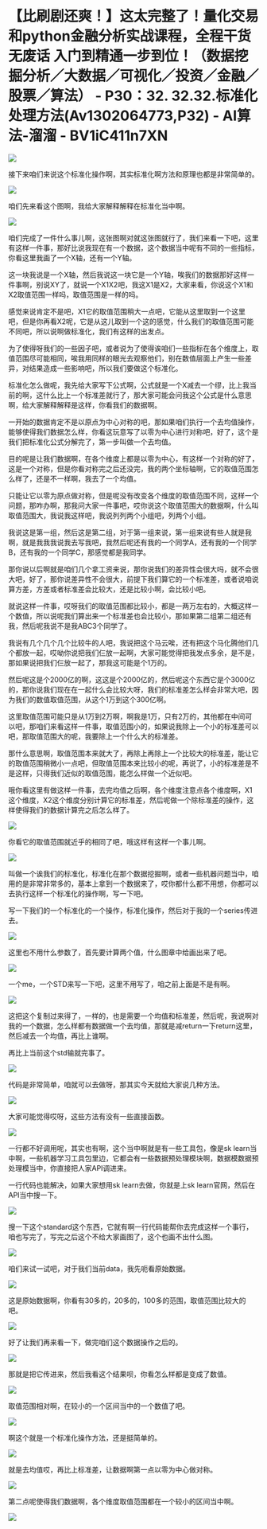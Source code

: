 # 【比刷剧还爽！】这太完整了！量化交易和python金融分析实战课程，全程干货无废话 入门到精通一步到位！（数据挖掘分析／大数据／可视化／投资／金融／股票／算法） - P30：32. 32.32.标准化处理方法(Av1302064773,P32) - AI算法-溜溜 - BV1iC411n7XN

![](img/2935bd28fd73741b6abf2aea0e2d9f40_0.png)

接下来咱们来说这个标准化操作啊，其实标准化啊方法和原理也都是非常简单的。

![](img/2935bd28fd73741b6abf2aea0e2d9f40_2.png)

咱们先来看这个图啊，我给大家解释解释在标准化当中啊。

![](img/2935bd28fd73741b6abf2aea0e2d9f40_4.png)

咱们完成了一件什么事儿啊，这张图啊对就这张图就行了，我们来看一下吧，这里有这样一件事，那好比说我现在有一个数据，这个数据当中呢有不同的一些指标，你看这里我画了一个X轴，还有一个Y轴。

这一块我说是一个X轴，然后我说这一块它是一个Y轴，唉我们的数据那好这样一件事啊，别说XY了，就说一个X1X2吧，我这X1是X2，大家来看，你说这个X1和X2取值范围一样吗，取值范围是一样的吗。

感觉来说肯定不是吧，X1它的取值范围稍大一点吧，它能从这里取到一个这里吧，但是你再看X2呢，它是从这儿取到一个这的感觉，什么我们的取值范围可能不同吧，所以说啊做标准化，我们有这样的出发点。

为了使得呀我们的一些因子吧，或者说为了使得诶咱们一些指标在各个维度上，取值范围尽可能相同，唉我用同样的眼光去观察他们，别在数值层面上产生一些差异，对结果造成一些影响吧，所以我们要做这个标准化。

标准化怎么做呢，我先给大家写下公式啊，公式就是一个X减去一个缪，比上我当前的啊，这什么比上一个标准差就行了，那大家可能会问我这个公式是什么意思啊，给大家解释解释是这样，你看我们的数据啊。

一开始的数据肯定不是以原点为中心对称的吧，那如果咱们执行一个去均值操作，能够使得我们数据怎么样，你看这玩意写了以零为中心进行对称吧，好了，这个是我们把标准化公式分解完了，第一步叫做一个去均值。

目的呢是让我们数据啊，在各个维度上都是以零为中心，有这样一个对称的好了，这是一个对称，但是你看对称完之后还没完，我的两个坐标轴啊，它的取值范围怎么样了，还是不一样啊，我去了一个均值。

只能让它以零为原点做对称，但是呢没有改变各个维度的取值范围不同，这样一个问题，那咋办啊，那我问大家一件事吧，哎你说这个取值范围大的数据啊，什么叫取值范围大，我说我这样吧，我说列列两个小组吧，列两个小组。

我说这是第一组，然后这是第二组，对于第一组来说，第一组来说有些人就是我啊，就是我我我说我去写我吧，我然后呢还有我的一个同学A，还有我的一个同学B，还有我的一个同学C，那感觉都是我同学。

那你说以后啊就是咱们几个拿工资来说，那你说我们的差异性会很大吗，就不会很大吧，好了，那你说差异性不会很大，前提下我们算它的一个标准差，或者说咱说算方差，方差或者标准差会比较大，还是比较小啊，会比较小吧。

就说这样一件事，哎呀我们的取值范围都比较小，都是一两万左右的，大概这样一个数值，所以说呢我们算出来一个标准差也会比较小，那如果第二组第二组还有我，然后呢我说不是我ABC3个同学了。

我说有几个几个几个比较牛的人吧，我说把这个马云唉，还有把这个马化腾他们几个都放一起，哎呦你说把我们仨放一起啊，大家可能觉得把我发点多余，是不是，那如果说把我们仨放一起了，那我这可能是个1万的。

然后呢这是个2000亿的啊，这这是个2000亿的，然后呢这个东西它是个3000亿的，那你说我们现在在一起什么会比较大呀，我们的标准差怎么样会非常大吧，因为我们的数值取值范围，从这个1万到这个300亿啊。

这里取值范围可能只是从1万到2万啊，啊我是1万，只有2万的，其他都在中间可以吧，那咱们来看这样一件事，取值范围小的，如果说我除上一个小的标准差可以吧，那取值范围大的呢，我要除上一个什么大的标准差。

那什么意思啊，取值范围本来就大了，再除上再除上一个比较大的标准差，能让它的取值范围稍微小一点吧，但取值范围本来比较小的呢，再说了，小的标准差是不是这样，只得我们近似的取值范围，能怎么样做一个近似吧。

哦你看这里有做这样一件事，去完均值之后啊，各个维度注意点各个维度啊，X1这个维度，X2这个维度分别计算它的标准差，然后呢做一个除标准差的操作，这样使得我们的数据计算完之后怎么样了。



![](img/2935bd28fd73741b6abf2aea0e2d9f40_6.png)

你看它的取值范围就近乎的相同了吧，哦这样有这样一个事儿啊。

![](img/2935bd28fd73741b6abf2aea0e2d9f40_8.png)

叫做一个诶我们的标准化，标准化在那个数据挖掘啊，或者一些机器问题当中，咱用的是非常非常多的，基本上拿到一个数据来了，哎你都什么都不用想，你都可以去执行这样一个标准化的操作啊，写一下吧。

写一下我们的一个标准化的一个操作，标准化操作，然后对于我的一个series传进去。

![](img/2935bd28fd73741b6abf2aea0e2d9f40_10.png)

这里也不用什么参数了，首先要计算两个值，什么图章中给画出来了吧。

![](img/2935bd28fd73741b6abf2aea0e2d9f40_12.png)

一个me，一个STD来写一下吧，这里不用写了，咱之前上面是不是有啊。

![](img/2935bd28fd73741b6abf2aea0e2d9f40_14.png)

这把这个复制过来得了，一样的，也是需要一个均值和标准差，然后呢，我说啊对我的一个数据，怎么样都有数据做一个去均值，那就是减return一下return这里，然后减去一个均值，再比上谁啊。

再比上当前这个std输就完事了。

![](img/2935bd28fd73741b6abf2aea0e2d9f40_16.png)

代码是非常简单，咱就可以去做呀，那其实今天就给大家说几种方法。

![](img/2935bd28fd73741b6abf2aea0e2d9f40_18.png)

大家可能觉得哎呀，这些方法有没有一些直接函数。

![](img/2935bd28fd73741b6abf2aea0e2d9f40_20.png)

一行都不好调用呢，其实也有啊，这个当中啊就是有一些工具包，像是sk learn当中啊，一些机器学习工具包里边，它都会有一些数据预处理模块啊，数据模数据预处理模当中，你直接把人家API调进来。

一行代码也能解决，如果大家想用sk learn去做，你就是上sk learn官网，然后在API当中搜一下。



![](img/2935bd28fd73741b6abf2aea0e2d9f40_22.png)

搜一下这个standard这个东西，它就有啊一行代码能帮你去完成这样一个事行，咱也写完了，写完之后这个不给大家画图了，这个也画不出什么图。



![](img/2935bd28fd73741b6abf2aea0e2d9f40_24.png)

咱们来试一试吧，对于我们当前data，我先呃看原始数据。

![](img/2935bd28fd73741b6abf2aea0e2d9f40_26.png)

这是原始数据啊，你看有30多的，20多的，100多的范围，取值范围比较大的吧。

![](img/2935bd28fd73741b6abf2aea0e2d9f40_28.png)

好了让我们再来看一下，做完咱们这个数据操作之后的。

![](img/2935bd28fd73741b6abf2aea0e2d9f40_30.png)

那就是把它传进来，然后我看这个结果呗，你看怎么样都是变成了数值。

![](img/2935bd28fd73741b6abf2aea0e2d9f40_32.png)

取值范围相对啊，在较小的一个区间当中的一个数值了吧。

![](img/2935bd28fd73741b6abf2aea0e2d9f40_34.png)

啊这个就是一个标准化操作方法，还是挺简单的。

![](img/2935bd28fd73741b6abf2aea0e2d9f40_36.png)

就是去均值哎，再比上标准差，让数据啊第一点以零为中心做对称。

![](img/2935bd28fd73741b6abf2aea0e2d9f40_38.png)

第二点呢使得我们数据啊，各个维度取值范围都在一个较小的区间当中啊。

![](img/2935bd28fd73741b6abf2aea0e2d9f40_40.png)